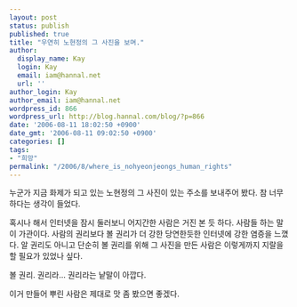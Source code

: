 ```yaml
---
layout: post
status: publish
published: true
title: "우연히 노현정의 그 사진을 보며."
author:
  display_name: Kay
  login: Kay
  email: iam@hannal.net
  url: ''
author_login: Kay
author_email: iam@hannal.net
wordpress_id: 866
wordpress_url: http://blog.hannal.com/blog/?p=866
date: '2006-08-11 18:02:50 +0900'
date_gmt: '2006-08-11 09:02:50 +0900'
categories: []
tags:
- "희망"
permalink: "/2006/8/where_is_nohyeonjeongs_human_rights"
---
```

<p>누군가 지금 화제가 되고 있는 노현정의 그 사진이 있는 주소를 보내주어 봤다. 참 너무하다는 생각이 들었다.</p>
<p>혹시나 해서 인터넷을 잠시 둘러보니 어지간한 사람은 거진 본 듯 하다. 사람들 하는 말이 가관이다. 사람의 권리보다 볼 권리가 더 강한 당연한듯한 인터넷에 강한 염증을 느꼈다. 알 권리도 아니고 단순히 볼 권리를 위해 그 사진을 만든 사람은 이렇게까지 지랄을 할 필요가 있었나 싶다.</p>
<p>볼 권리. 권리라... 권리라는 낱말이 아깝다.</p>
<p>이거 만들어 뿌린 사람은 제대로 맛 좀 봤으면 좋겠다.</p>

